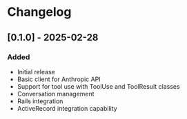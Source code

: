# Changelog

## [0.1.0] - 2025-02-28

### Added
- Initial release
- Basic client for Anthropic API
- Support for tool use with ToolUse and ToolResult classes
- Conversation management
- Rails integration
- ActiveRecord integration capability
